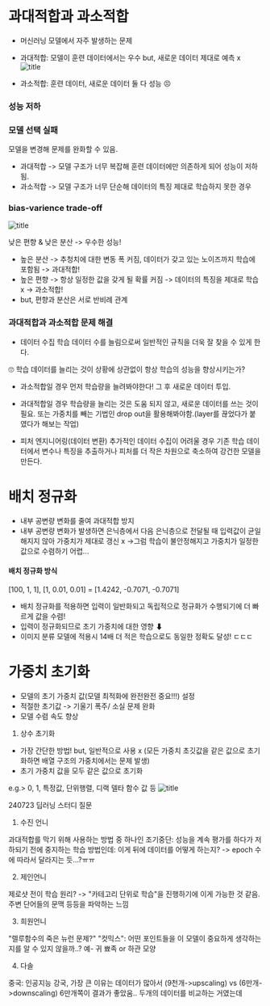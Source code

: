 # 과대적합과 과소적합

- 머신러닝 모델에서 자주 발생하는 문제
- 과대적합: 모델이 훈련 데이터에서는 우수 but, 새로운 데이터 제대로 예측 x
![title](https://www.datarobot.com/wp-content/uploads/2018/03/Screen-Shot-2018-03-22-at-11.22.15-AM-e1527613915658.png)   

- 과소적합: 훈련 데이터, 새로운 데이터 둘 다  성능 😣

### 성능 저하
### 모델 선택 실패
모델을 변경해 문제를 완화할 수 있음.
- 과대적합 -> 모델 구조가 너무 복잡해 훈련 데이터에만 의존하게 되어 성능이 저하됨.
- 과소적합 -> 모델 구조가 너무 단순해 데이터의 특징 제대로 학습하지 못한 경우
### bias-varience trade-off
![title](https://the-examples-book.com/starter-guides/data-science/_images/bias_variance_tradeoff.png)   

낮은 편향 & 낮은 분산 -> 우수한 성능!
- 높은 분산 -> 추청치에 대한 변동 폭 커짐, 데이터가 갖고 있는 노이즈까지 학습에 포함됨 -> 과대적합!
- 높은 편향 -> 항상 일정한 값을 갖게 될 확률 커짐 -> 데이터의 특징을 제대로 학습 x -> 과소적합!
- but, 편향과 분산은 서로 반비례 관계
### 과대적합과 과소적합 문제 해결
- 데이터 수집
학습 데이터 수를 늘림으로써 일반적인 규칙을 더욱 잘 찾을 수 있게 한다.

🙄 학습 데이터를 늘리는 것이 상황에 상관없이 항상 학습의 성능을 향상시키는가?
- 과소적합일 경우 먼저 학습량을 늘려봐야한다! 그 후 새로운 데이터 투입.
- 과대적합일 경우 학습량을 늘리는 것은 도움 되지 않고, 새로운 데이터를 쓰는 것이 필요. 또는 가중치를 빼는 기법인 drop out을 활용해봐야함.(layer를 끊었다가 붙였다가 해보는 작업)

- 피처 엔지니어링(데이터 변환)
추가적인 데이터 수집이 어려울 경우 기존 학습 데이터에서 변수나 특징을 추출하거나 피처를 더 작은 차원으로 축소하여 강건한 모델을 만든다.


# 배치 정규화
- 내부 공변량 변화를 줄여 과대적합 방지
- 내부 공변량 변화가 발생하면 은닉층에서 다음 은닉층으로 전달될 때 입력값이 균일해지지 않아 가중치가 제대로 갱신 x ->그럼 학습이 불안정해지고 가중치가 일정한 값으로 수렴하기 어렵... 
#### 배치 정규화 방식
[100, 1, 1], [1, 0.01, 0.01]
= [1.4242, -0.7071, -0.7071]
- 배치 정규화를 적용하면 입력이 일반화되고 독립적으로 정규화가 수행되기에 더 빠르게 값을 수렴!
- 입력이 정규화되므로 초기 가중치에 대한 영향 ⬇
- 이미지 분류 모델에 적용시 14배 더 적은 학습으로도 동일한 정확도 달성! ㄷㄷㄷ

# 가중치 초기화
- 모델의 초기 가중치 값(모델 최적화에 완전완전 중요!!!) 설정
- 적절한 초기값 -> 기울기 폭주/ 소실 문제 완화
- 모델 수렴 속도 향상

1. 상수 초기화
- 가장 간단한 방법! but, 일반적으로 사용 x (모든 가중치 초깃값을 같은 값으로 초기화하면 배열 구조의 가중치에서는 문제 발생)
- 초기 가중치 값을 모두 같은 값으로 초기화

e.g.> 0, 1, 특정값, 단위행렬, 디랙 델타 함수 값 등
![title](https://ballpen.blog/wp-content/uploads/2024/01/%E1%84%83%E1%85%A6%E1%86%AF%E1%84%90%E1%85%A1-%E1%84%92%E1%85%A1%E1%86%B7%E1%84%89%E1%85%AE-1-1536x661.jpg)   

240723 딥러닝 스터디 질문
1. 수진 언니

과대적합를 막기 위해 사용하는 방법 중 하나인 조기중단: 성능을 계속 평가를 하다가 저하되기 전에 중지하는 학습 방법인데: 이게 뒤에 데이터를 어떻게 하는지?
-> epoch 수에 따라서 달라지는 듯...?ㅠㅠ

2. 제인언니

제로샷 전이 학습 원리?
-> "카테고리 단위로 학습"을 진행하기에 이게 가능한 것 같음.
주변 단어들의 문맥 등등을 파악하는 느낌

3. 희원언니

"렐루함수의 죽은 뉴런 문제?"
"컷믹스": 어떤 포인트들을 이 모델이 중요하게 생각하는지를 알 수 있지 않을까..?
예- 귀 뾰족 or 하관 모양

4. 다솔

중국: 인공지능 강국, 가장 큰 이유는 데이터가 많아서
(9천개->upscaling) vs (6만개->downscaling)
6만개쪽이 결과가 좋았움..
두개의 데이터를 비교하는 거였는데
